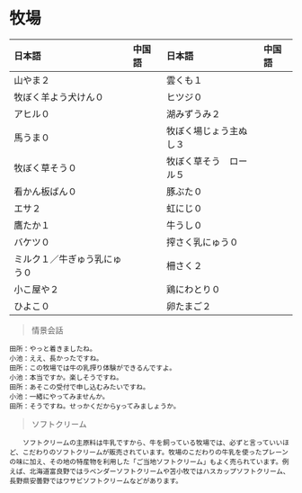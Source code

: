 # 牧場

|日本語                            | 中国語 | 日本語                                | 中国語 |
| :-------------------------------- | :----- | :------------------------------------ | :----- |
| <ruby>山やま２</ruby>           |        | <ruby>雲くも１</ruby>                   |        |
| <ruby>牧ぼく羊よう犬けん０</ruby>           |        | <ruby>ヒツジ０</ruby>                   |        |
| <ruby>アヒル０</ruby>           |        | <ruby>湖みずうみ２</ruby>                   |        |
| <ruby>馬うま０</ruby>           |        | <ruby>牧ぼく場じょう主ぬし３</ruby>                   |        |
| <ruby>牧ぼく草そう０</ruby>           |        | <ruby>牧ぼく草そう　ロール５</ruby>                   |        |
| <ruby>看かん板ばん０</ruby>           |        | <ruby>豚ぶた０</ruby>                   |        |
| <ruby>エサ２</ruby>           |        | <ruby>虹にじ０</ruby>                   |        |
| <ruby>鷹たか１</ruby>           |        | <ruby>牛うし０</ruby>                   |        |
| <ruby>バケツ０</ruby>           |        | <ruby>搾さく乳にゅう０</ruby>                   |        |
| <ruby>ミルク１／牛ぎゅう乳にゅう０</ruby>           |        | <ruby>柵さく２</ruby>                   |        |
| <ruby>小こ屋や２</ruby>           |        | <ruby>鶏にわとり０</ruby>                   |        |
| <ruby>ひよこ０</ruby>           |        | <ruby>卵たまご２</ruby>                   |        |

> 情景会話

```text
田所：やっと着きましたね。
小池：ええ、長かったですね。
田所：この牧場では牛の乳搾り体験ができるんですよ。
小池：本当ですか。楽しそうですね。
田所：あそこの受付で申し込むみたいですね。
小池：一緒にやってみませんか。
田所：そうですね。せっかくだからyってみましょうか。
```

> ソフトクリーム

```text
　　ソフトクリームの主原料は牛乳ですから、牛を飼っている牧場では、必ずと言っていいほど、こだわりのソフトクリームが販売されています。牧場のこだわりの牛乳を使ったプレーンの味に加え、その地の特産物を利用した「ご当地ソフトクリーム」もよく売られています。例えば、北海道富良野ではラベンダーソフトクリームや苫小牧ではハスカップソフトクリーム、長野県安曇野ではワサビソフトクリームなどがあります。
```

